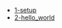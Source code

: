 
- [1-setup](https://customer-icirg9ue15wb0ia7.cloudflarestream.com/5bbc350ef7091ebc26070f05b4907e35/watch)
- [2-hello_world](https://customer-icirg9ue15wb0ia7.cloudflarestream.com/ac77f9fb05bc17eba1ccac314f29a6c1/watch)
